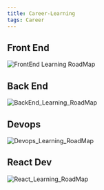 ```yaml
---
title: Career-Learning
tags: Career
---
```


## Front End

![FrontEnd Learning RoadMap](/imgs/frontend.png)


## Back End

![BackEnd_Learning_RoadMap](/imgs/backend.jpg)


## Devops

![Devops_Learning_RoadMap](/imgs/devops.png)


## React Dev

![React_Learning_RoadMap](/imgs/react.png)